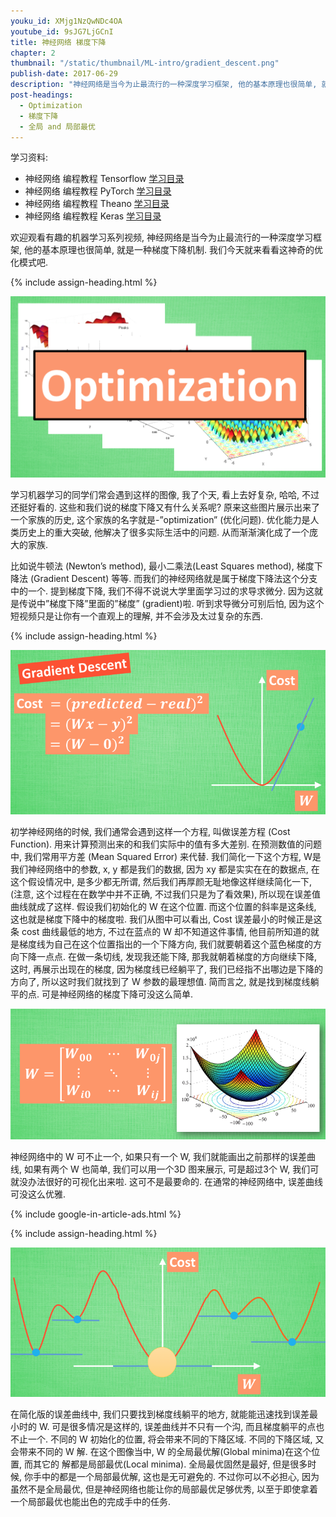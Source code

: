 ```yaml
---
youku_id: XMjg1NzQwNDc4OA
youtube_id: 9sJG7LjGCnI
title: 神经网络 梯度下降
chapter: 2
thumbnail: "/static/thumbnail/ML-intro/gradient_descent.png"
publish-date: 2017-06-29
description: "神经网络是当今为止最流行的一种深度学习框架, 他的基本原理也很简单, 就是一种梯度下降机制. 我们今天就来看看这神奇的优化模式吧.学习机器学习的同学们常会遇到这样的图像, 我了个天, 看上去好复杂, 哈哈, 不过还挺好看的. 这些和我们说的梯度下降又有什么关系呢? 原来这些图片展示出来了一个家族的历史, 这个家族的名字就是-”optimization” (优化问题). 优化能力是人类历史上的重大突破, 他解决了很多实际生活中的问题. 从而渐渐演化成了一个庞大的家族."
post-headings:
  - Optimization
  - 梯度下降
  - 全局 and 局部最优
---
```


学习资料:
  * 神经网络 编程教程 Tensorflow [学习目录](/tutorials/machine-learning/tensorflow/)
  * 神经网络 编程教程 PyTorch [学习目录](/tutorials/machine-learning/torch/)
  * 神经网络 编程教程 Theano [学习目录](/tutorials/machine-learning/theano/)
  * 神经网络 编程教程 Keras [学习目录](/tutorials/machine-learning/keras/)
  
欢迎观看有趣的机器学习系列视频, 神经网络是当今为止最流行的一种深度学习框架, 他的基本原理也很简单, 就是一种梯度下降机制. 我们今天就来看看这神奇的优化模式吧.

 {% include assign-heading.html %}

<img class="course-image" src="/static/results/ML-intro/gd2.png" alt="{{ page.title }}{% increment image-count %}">

学习机器学习的同学们常会遇到这样的图像, 我了个天, 看上去好复杂, 哈哈, 不过还挺好看的. 这些和我们说的梯度下降又有什么关系呢? 原来这些图片展示出来了一个家族的历史, 这个家族的名字就是-”optimization” (优化问题). 优化能力是人类历史上的重大突破, 他解决了很多实际生活中的问题. 从而渐渐演化成了一个庞大的家族.

比如说牛顿法 (Newton’s method), 最小二乘法(Least Squares method), 梯度下降法 (Gradient Descent) 等等. 而我们的神经网络就是属于梯度下降法这个分支中的一个. 提到梯度下降, 我们不得不说说大学里面学习过的求导求微分. 因为这就是传说中”梯度下降”里面的”梯度” (gradient)啦. 听到求导微分可别后怕, 因为这个短视频只是让你有一个直观上的理解, 并不会涉及太过复杂的东西.




 {% include assign-heading.html %}

<img class="course-image" src="/static/results/ML-intro/gd3.png" alt="{{ page.title }}{% increment image-count %}">

初学神经网络的时候, 我们通常会遇到这样一个方程, 叫做误差方程 (Cost Function). 用来计算预测出来的和我们实际中的值有多大差别. 在预测数值的问题中, 我们常用平方差 (Mean Squared Error) 来代替. 我们简化一下这个方程, W是我们神经网络中的参数, x, y 都是我们的数据, 因为 xy 都是实实在在的数据点, 在这个假设情况中, 是多少都无所谓, 然后我们再厚颜无耻地像这样继续简化一下, (注意, 这个过程在在数学中并不正确, 不过我们只是为了看效果), 所以现在误差值曲线就成了这样. 假设我们初始化的 W 在这个位置. 而这个位置的斜率是这条线, 这也就是梯度下降中的梯度啦. 我们从图中可以看出, Cost 误差最小的时候正是这条 cost 曲线最低的地方, 不过在蓝点的 W 却不知道这件事情, 他目前所知道的就是梯度线为自己在这个位置指出的一个下降方向, 我们就要朝着这个蓝色梯度的方向下降一点点. 在做一条切线, 发现我还能下降, 那我就朝着梯度的方向继续下降, 这时, 再展示出现在的梯度, 因为梯度线已经躺平了, 我们已经指不出哪边是下降的方向了, 所以这时我们就找到了 W 参数的最理想值. 简而言之, 就是找到梯度线躺平的点. 可是神经网络的梯度下降可没这么简单.

<img class="course-image" src="/static/results/ML-intro/gd4.png" alt="{{ page.title }}{% increment image-count %}">

神经网络中的 W 可不止一个, 如果只有一个 W, 我们就能画出之前那样的误差曲线, 如果有两个 W 也简单, 我们可以用一个3D 图来展示, 可是超过3个 W, 我们可就没办法很好的可视化出来啦. 这可不是最要命的. 在通常的神经网络中, 误差曲线可没这么优雅.



{% include google-in-article-ads.html %}



 {% include assign-heading.html %}

<img class="course-image" src="/static/results/ML-intro/gd5.png" alt="{{ page.title }}{% increment image-count %}">

在简化版的误差曲线中, 我们只要找到梯度线躺平的地方, 就能能迅速找到误差最小时的 W. 可是很多情况是这样的, 误差曲线并不只有一个沟, 而且梯度躺平的点也不止一个. 不同的 W 初始化的位置, 将会带来不同的下降区域. 不同的下降区域, 又会带来不同的 W 解. 在这个图像当中, W 的全局最优解(Global minima)在这个位置, 而其它的 解都是局部最优(Local minima). 全局最优固然是最好, 但是很多时候, 你手中的都是一个局部最优解, 这也是无可避免的. 不过你可以不必担心, 因为虽然不是全局最优, 但是神经网络也能让你的局部最优足够优秀, 以至于即使拿着一个局部最优也能出色的完成手中的任务.

